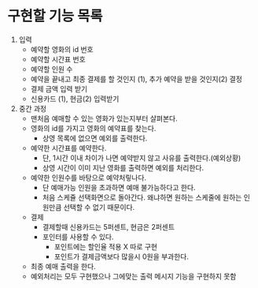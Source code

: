 # 구현할 기능 목록 
1. 입력
    * 예약할 영화의 id 번호
    * 예약할 시간표 번호
    * 예약할 인원 수
    * 예약을 끝내고 최종 결제를 할 것인지 (1), 추가 예약을 받을 것인지(2) 결정
    * 결제 금액 입력 받기 
    * 신용카드 (1), 현금(2) 입력받기    
2. 중간 과정
    * 맨처음 예매할 수 있는 영화가 있는지부터 살펴본다.  
    * 영화의 id를 가지고 영화의 예약표를 찾는다.  
      * 상영 목록에 없으면 예외를 출력한다.   
    * 예약한 시간표를 예약한다.  
      * 단, 1시간 이내 차이가 나면 예약받지 않고 사유를 출력한다.(예외상황) 
      * 상영 시간이 이미 지난 영화를 출력하면 예외를 처리한다.   
    * 예약한 인원수를 바탕으로 예약처맇나다.  
      * 단 예매가능 인원을 초과하면 예매 불가능하다고 한다.   
      * 처음 스케쥴 선택화면으로 돌아간다. 왜냐하면 원하는 스케줄에 원하는 인원만큼 선택할 수 없기 때문이다.  
    * 결제
      * 결제할때 신용카드는 5퍼센트, 현금은 2퍼센트  
      * 포인터를 사용할 수 있다. 
        * 포인트에는 할인율 적용 X 따로 구현 
        * 포인트가 결제금액보다 많을시 0원을 부과한다.  
    * 최종 예매 출력을 한다.  
    * 예외처리는 모두 구현했으나 그에맞는 출력 메시지 기능을 구현하지 못함    
